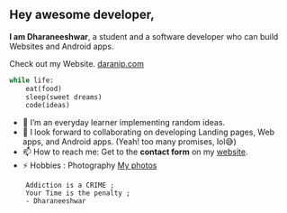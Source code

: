 ## Hey awesome developer,

**I am Dharaneeshwar**, a student and a software developer who can build Websites and Android apps.  

Check out my Website. [daranip.com](https://www.daranip.com "Dharaneeshwar Portfolio")

```python
while life:
    eat(food)
    sleep(sweet dreams)
    code(ideas)   
```


- 🌱 I’m an everyday learner implementing random ideas.
- 👯 I look forward to collaborating on developing Landing pages, Web apps, and Android apps.
(Yeah! too many promises, lol😅)
- 📫 How to reach me: Get to the **contact form** on my [website](https://daranip.com/#contact "Contact").
- ⚡ Hobbies : Photography [My photos](https://www.instagram.com/darani.p/ "Instagram")

``` 
    Addiction is a CRIME ;
    Your Time is the penalty ; 
    - Dharaneeshwar
``` 

